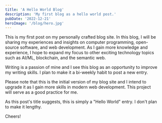 ```yaml
---
title: 'A Hello World Blog'
description: 'My first blog as a hello world post.'
pubDate: '2022-12-21'
heroImage: '/blog/hero.jpg'
---
```


This is my first post on my personally crafted blog site. In this blog, I will
be sharing my experiences and insights on computer programming, open-source
software, and web development. As I gain more knowledge and experience, I hope
to expand my focus to other exciting technology topics such as AI/ML,
blockchain, and the semantic web.

Writing is a passion of mine and I see this blog as an opportunity to improve
my writing skills. I plan to make it a bi-weekly habit to post a new entry.

Please note that this is the initial version of my blog site and I intend to
upgrade it as I gain more skills in modern web development. This project will
serve as a good practice for me.

As this post's title suggests, this is simply a "Hello World" entry. I don't
plan to make it lengthy.

Cheers!
